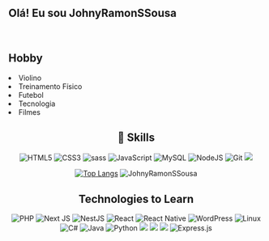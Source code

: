## Olá! Eu sou JohnyRamonSSousa







<div style="display: inline_block"><br>
 
  
   	
</div>
  
  <div align="left">
  <h2> Hobby</h2>
    <li>Violino</li>
    <li>Treinamento Físico</li>
    <li>Futebol</li>
    <li>Tecnologia</li>
     <li>Filmes</li>
</div>
  
  
  <div align="center">
    <h2>📑 
Skills</h2>
    <p align="center">
      <img alt="HTML5" src="https://img.shields.io/badge/html5-%23E34F26.svg?style=for-the-badge&logo=html5&logoColor=white"/>
      <img alt="CSS3" src="https://img.shields.io/badge/css3-%231572B6.svg?style=for-the-badge&logo=css3&logoColor=white"/>
      <img alt="sass" src="https://img.shields.io/badge/Sass-CC6699?style=for-the-badge&logo=sass&logoColor=white"/>
      <img alt="JavaScript" src="https://img.shields.io/badge/javascript-%23323330.svg?style=for-the-badge&logo=javascript&logoColor=%23F7DF1E"/>
      <img alt="MySQL" src="https://img.shields.io/badge/mysql-%2300f.svg?style=for-the-badge&logo=mysql&logoColor=white"/>
      <img alt="NodeJS" src="https://img.shields.io/badge/node.js-%2343853D.svg?style=for-the-badge&logo=node-dot-js&logoColor=white"/>
      <img alt="Git" src="https://img.shields.io/badge/git-%23F05033.svg?style=for-the-badge&logo=git&logoColor=white"/> 
     <img src="https://img.shields.io/badge/bootstrap%20-%23563D7C.svg?&style=for-the-badge&logo=bootstrap&logoColor=white"/>
</p>
 
 [![Top Langs](https://github-readme-stats.vercel.app/api/top-langs/?username=JohnyRamonSSousa)](https://github.com/JohnyRamonSSousa/github-readme-stats)
![JohnyRamonSSousa](https://github-readme-stats.vercel.app/api?username=JohnyRamonSSousa&show_icons=true&theme=default)
  
 


<div flex-direction: column;>
    <h2>
Technologies to Learn</h2>
    <p display: "flex">
      <img alt="PHP" src="https://img.shields.io/badge/php-%23777BB4.svg?style=for-the-badge&logo=php&logoColor=white"/>
      <img alt="Next JS" src="https://img.shields.io/badge/nextjs-%23000000.svg?style=for-the-badge&logo=next.js&logoColor=white"/>
      <img alt="NestJS" src="https://img.shields.io/badge/nestjs-%23E0234E.svg?style=for-the-badge&logo=nestjs&logoColor=white" />
      <img alt="React" src="https://img.shields.io/badge/react-%2320232a.svg?style=for-the-badge&logo=react&logoColor=%2361DAFB"/>
      <img alt="React Native" src="https://img.shields.io/badge/react_native-%2320232a.svg?style=for-the-badge&logo=react&logoColor=%2361DAFB"/>
      <img alt="WordPress" src="https://img.shields.io/badge/WordPress-%23117AC9.svg?style=for-the-badge&logo=WordPress&logoColor=white"/>
      <img alt="Linux" src="https://img.shields.io/badge/Linux-FCC624?style=for-the-badge&logo=linux&logoColor=black">
      <img alt="C#" src="https://img.shields.io/badge/c%23-%23239120.svg?style=for-the-badge&logo=c-sharp&logoColor=white"/>
      <img alt="Java" src="https://img.shields.io/badge/java-%23ED8B00.svg?style=for-the-badge&logo=java&logoColor=white"/>
      <img alt="Python" src="https://img.shields.io/badge/python-%2314354C.svg?&style=for-the-badge&logo=python&logoColor=white"></a>
      <img src="https://img.shields.io/badge/jquery%20-%230769AD.svg?&style=for-the-badge&logo=jquery&logoColor=white"/>
      <img src="https://img.shields.io/badge/vuejs%20-%2335495e.svg?&style=for-the-badge&logo=vue.js&logoColor=%234FC08D"/>
      <img src ="https://img.shields.io/badge/MongoDB-%234ea94b.svg?&style=for-the-badge&logo=mongodb&logoColor=white"/>
      <img alt="Express.js" src="https://img.shields.io/badge/express.js%20-%23404d59.svg?&style=for-the-badge"/>
     

    
      
</div>
